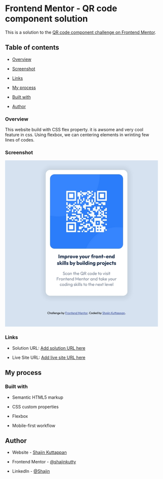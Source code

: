 # Frontend Mentor - QR code component solution

This is a solution to the [QR code component challenge on Frontend Mentor](https://www.frontendmentor.io/challenges/qr-code-component-iux_sIO_H).

## Table of contents

- [Overview](#Overview)

- [Screenshot](#screenshot)

- [Links](#links)

- [My process](#my-process)

- [Built with](#built-with)

- [Author](#author)

### Overview

This website build with CSS flex property. it is awsome and very cool feature in css. Using flexbox, we can centering elements in wrinting few lines of codes.

### Screenshot

![](./design/screenshot.jpg)

### Links

- Solution URL: [Add solution URL here](https://your-solution-url.com)

- Live Site URL: [Add live site URL here](https://shajinkutty.github.io/qr-code-component-main/)

## My process

### Built with

- Semantic HTML5 markup

- CSS custom properties

- Flexbox

- Mobile-first workflow

## Author

- Website - [Shajin Kuttappan](https://www.skwebcode.com)

- Frontend Mentor - [@shajinkutty](https://www.frontendmentor.io/profile/yourusername)

- LinkedIn - [@Shajin](www.linkedin.com/in/shajin-kuttappan)
